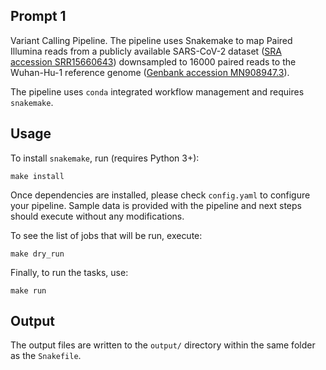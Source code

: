 Prompt 1
--------

Variant Calling Pipeline. The pipeline uses Snakemake to map Paired Illumina reads from
a publicly available SARS-CoV-2 dataset ([SRA accession
SRR15660643](https://www.ncbi.nlm.nih.gov/sra/?term=SRR15660643)) downsampled to 16000
paired reads to the Wuhan-Hu-1 reference genome ([Genbank accession
MN908947.3](https://www.ncbi.nlm.nih.gov/nuccore/MN908947.3)).

The pipeline uses `conda` integrated workflow management and requires `snakemake`.

## Usage

To install `snakemake`, run (requires Python 3+):

```
make install
```

Once dependencies are installed, please check `config.yaml` to configure your pipeline.
Sample data is provided with the pipeline and next steps should execute without any
modifications.

To see the list of jobs that will be run, execute:

```
make dry_run
```

Finally, to run the tasks, use:

```
make run
```

## Output

The output files are written to the `output/` directory within the same folder as the
`Snakefile`.
